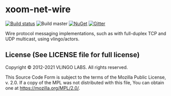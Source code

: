 # xoom-net-wire

[![Build status](https://ci.appveyor.com/api/projects/status/mxhw7gsnhcgjomty?svg=true)](https://ci.appveyor.com/project/VlingoNetOwner/xoom-net-wire/branch/master)
![Build master](https://github.com/vlingo-net/xoom-net-wire/workflows/.NET/badge.svg)
[![NuGet](https://img.shields.io/nuget/v/Vlingo.Xoom.Wire.svg)](https://www.nuget.org/packages/Vlingo.Xoom.Wire)
[![Gitter](https://badges.gitter.im/vlingo-platform-net/community.svg)](https://gitter.im/vlingo-platform-net/community?utm_source=badge&utm_medium=badge&utm_campaign=pr-badge)

Wire protocol messaging implementations, such as with full-duplex TCP and UDP multicast, using vlingo/actors.


License (See LICENSE file for full license)
-------------------------------------------
Copyright © 2012-2021 VLINGO LABS. All rights reserved.

This Source Code Form is subject to the terms of the
Mozilla Public License, v. 2.0. If a copy of the MPL
was not distributed with this file, You can obtain
one at https://mozilla.org/MPL/2.0/.
